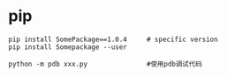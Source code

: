 pip
==========================

```
pip install SomePackage==1.0.4     # specific version
pip install Somepackage --user

python -m pdb xxx.py               #使用pdb调试代码
```